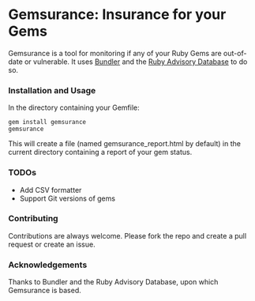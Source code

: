 # Gemsurance: Insurance for your Gems

Gemsurance is a tool for monitoring if any of your Ruby Gems are out-of-date or vulnerable. It uses [Bundler](https://github.com/bundler/bundler) and the
[Ruby Advisory Database](https://github.com/rubysec/ruby-advisory-db) to do so.

### Installation and Usage
In the directory containing your Gemfile:

```
gem install gemsurance
gemsurance
```

This will create a file (named gemsurance_report.html by default) in the current directory containing a report of your
gem status.

### TODOs
- Add CSV formatter
- Support Git versions of gems

### Contributing
Contributions are always welcome. Please fork the repo and create a pull request or create an issue.

### Acknowledgements
Thanks to Bundler and the Ruby Advisory Database, upon which Gemsurance is based.